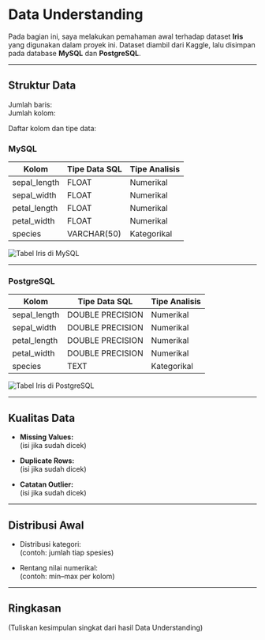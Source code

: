 # Data Understanding

Pada bagian ini, saya melakukan pemahaman awal terhadap dataset **Iris** yang digunakan dalam proyek ini. Dataset diambil dari Kaggle, lalu disimpan pada database **MySQL** dan **PostgreSQL**.

---

## Struktur Data

Jumlah baris:  
Jumlah kolom:  

Daftar kolom dan tipe data:

### MySQL
| Kolom        | Tipe Data SQL | Tipe Analisis |
|--------------|---------------|---------------|
| sepal_length | FLOAT         | Numerikal     |
| sepal_width  | FLOAT         | Numerikal     |
| petal_length | FLOAT         | Numerikal     |
| petal_width  | FLOAT         | Numerikal     |
| species      | VARCHAR(50)   | Kategorikal   |

![Tabel Iris di MySQL](../_build/html/_static/images/data_iris_mysql.png)

---

### PostgreSQL
| Kolom        | Tipe Data SQL    | Tipe Analisis |
|--------------|-----------------|---------------|
| sepal_length | DOUBLE PRECISION| Numerikal     |
| sepal_width  | DOUBLE PRECISION| Numerikal     |
| petal_length | DOUBLE PRECISION| Numerikal     |
| petal_width  | DOUBLE PRECISION| Numerikal     |
| species      | TEXT            | Kategorikal   |

![Tabel Iris di PostgreSQL](../_build/html/_static/images/data_iris_postgre.png)

---

## Kualitas Data

- **Missing Values:**  
  (isi jika sudah dicek)

- **Duplicate Rows:**  
  (isi jika sudah dicek)

- **Catatan Outlier:**  
  (isi jika sudah dicek)

---

## Distribusi Awal

- Distribusi kategori:  
  (contoh: jumlah tiap spesies)

- Rentang nilai numerikal:  
  (contoh: min–max per kolom)

---

## Ringkasan

(Tuliskan kesimpulan singkat dari hasil Data Understanding)

